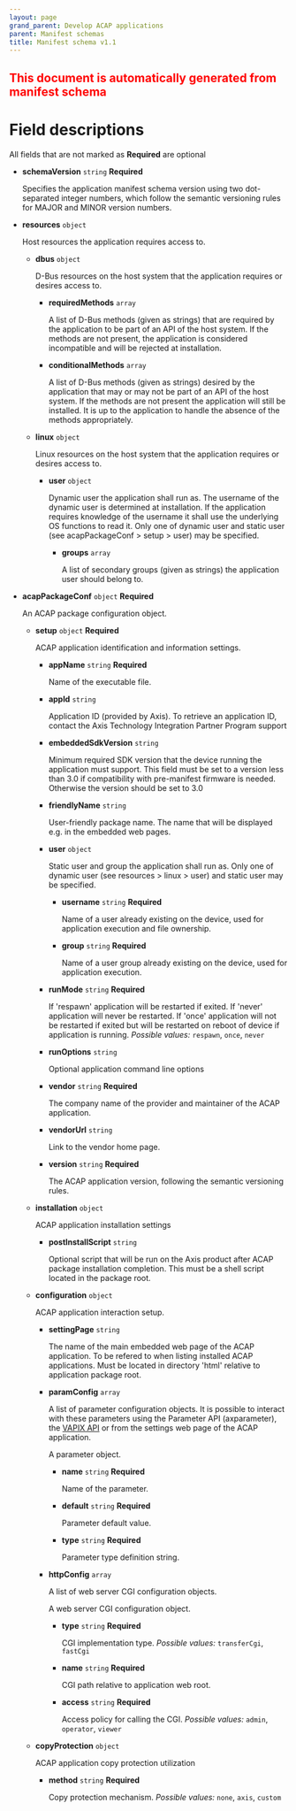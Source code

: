 ```yaml
---
layout: page
grand_parent: Develop ACAP applications
parent: Manifest schemas
title: Manifest schema v1.1
---
```


<h2 class="title-attention"><font color="red">This document is automatically generated from manifest schema</font></h2>

# Field descriptions

All fields that are not marked as **Required** are optional

- **schemaVersion** `string` **Required**

  Specifies the application manifest schema version using two dot-separated integer numbers, which follow the semantic versioning rules for MAJOR and MINOR version numbers.

- **resources** `object`

  Host resources the application requires access to.

  - **dbus** `object`

    D-Bus resources on the host system that the application requires or desires access to.

    - **requiredMethods** `array`

      A list of D-Bus methods (given as strings) that are required by the application to be part of an API of the host system. If the methods are not present, the application is considered incompatible and will be rejected at installation.

    - **conditionalMethods** `array`

      A list of D-Bus methods (given as strings) desired by the application that may or may not be part of an API of the host system. If the methods are not present the application will still be installed. It is up to the application to handle the absence of the methods appropriately.

  - **linux** `object`

    Linux resources on the host system that the application requires or desires access to.

    - **user** `object`

      Dynamic user the application shall run as. The username of the dynamic user is determined at installation. If the application requires knowledge of the username it shall use the underlying OS functions to read it. Only one of dynamic user and static user (see acapPackageConf > setup > user) may be specified.

      - **groups** `array`

        A list of secondary groups (given as strings) the application user should belong to.

- **acapPackageConf** `object` **Required**

  An ACAP package configuration object.

  - **setup** `object` **Required**

    ACAP application identification and information settings.

    - **appName** `string` **Required**

      Name of the executable file.

    - **appId** `string`

      Application ID (provided by Axis). To retrieve an application ID, contact the Axis Technology Integration Partner Program support

    - **embeddedSdkVersion** `string`

      Minimum required SDK version that the device running the application must support. This field must be set to a version less than 3.0 if compatibility with pre-manifest firmware is needed. Otherwise the version should be set to 3.0

    - **friendlyName** `string`

      User-friendly package name. The name that will be displayed e.g. in the embedded web pages.

    - **user** `object`

      Static user and group the application shall run as. Only one of dynamic user (see resources > linux > user) and static user may be specified.

      - **username** `string` **Required**

        Name of a user already existing on the device, used for application execution and file ownership.

      - **group** `string` **Required**

        Name of a user group already existing on the device, used for application execution.

    - **runMode** `string` **Required**

      If 'respawn' application will be restarted if exited. If 'never' application will never be restarted. If 'once' application will not be restarted if exited but will be restarted on reboot of device if application is running.
      _Possible values:_ `respawn`, `once`, `never`

    - **runOptions** `string`

      Optional application command line options

    - **vendor** `string` **Required**

      The company name of the provider and maintainer of the ACAP application.

    - **vendorUrl** `string`

      Link to the vendor home page.

    - **version** `string` **Required**

      The ACAP application version, following the semantic versioning rules.

  - **installation** `object`

    ACAP application installation settings

    - **postInstallScript** `string`

      Optional script that will be run on the Axis product after ACAP package installation completion. This must be a shell script located in the package root.

  - **configuration** `object`

    ACAP application interaction setup.

    - **settingPage** `string`

      The name of the main embedded web page of the ACAP application. To be refered to when listing installed ACAP applications. Must be located in directory 'html' relative to application package root.

    - **paramConfig** `array`

      A list of parameter configuration objects. It is possible to interact with these parameters using the Parameter API (axparameter), the [VAPIX API](https://www.axis.com/vapix-library/subjects/t10175981/section/t10036014/display) or from the settings web page of the ACAP application.

      A parameter object.

      - **name** `string` **Required**

        Name of the parameter.

      - **default** `string` **Required**

        Parameter default value.

      - **type** `string` **Required**

        Parameter type definition string.

    - **httpConfig** `array`

      A list of web server CGI configuration objects.

      A web server CGI configuration object.

      - **type** `string` **Required**

        CGI implementation type.
        _Possible values:_ `transferCgi`, `fastCgi`

      - **name** `string` **Required**

        CGI path relative to application web root.

      - **access** `string` **Required**

        Access policy for calling the CGI.
        _Possible values:_ `admin`, `operator`, `viewer`

  - **copyProtection** `object`

    ACAP application copy protection utilization

    - **method** `string` **Required**

      Copy protection mechanism.
      _Possible values:_ `none`, `axis`, `custom`

